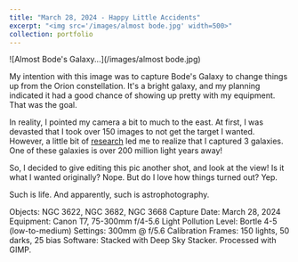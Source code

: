 ```yaml
---
title: "March 28, 2024 - Happy Little Accidents"
excerpt: "<img src='/images/almost bode.jpg' width=500>"
collection: portfolio
---
```




![Almost Bode's Galaxy...](/images/almost bode.jpg)

My intention with this image was to capture Bode's Galaxy to change things up from the Orion constellation. It's a bright galaxy, and my planning indicated it had a good chance of showing up pretty with my equipment. That was the goal.

In reality, I pointed my camera a bit to much to the east. At first, I was devasted that I took over 150 images to not get the target I wanted. However, a little bit of [research](nova.astrometry.net) led me to realize that I captured 3 galaxies. One of these galaxies is over 200 million light years away!

So, I decided to give editing this pic another shot, and look at the view! Is it what I wanted originally? Nope. But do I love how things turned out? Yep. 

Such is life. And apparently, such is astrophotography. 


Objects: NGC 3622, NGC 3682, NGC 3668
Capture Date: March 28, 2024
Equipment: Canon T7, 75-300mm f/4-5.6
Light Pollution Level: Bortle 4-5 (low-to-medium)
Settings: 300mm @ f/5.6
Calibration Frames: 150 lights, 50 darks, 25 bias
Software: Stacked with Deep Sky Stacker. Processed with GIMP. 

